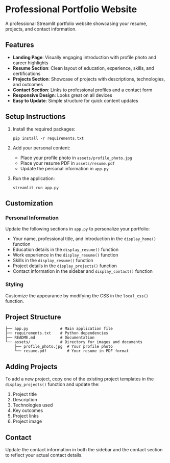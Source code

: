 # Professional Portfolio Website

A professional Streamlit portfolio website showcasing your resume, projects, and contact information.

## Features

- **Landing Page**: Visually engaging introduction with profile photo and career highlights
- **Resume Section**: Clean layout of education, experience, skills, and certifications
- **Projects Section**: Showcase of projects with descriptions, technologies, and outcomes
- **Contact Section**: Links to professional profiles and a contact form
- **Responsive Design**: Looks great on all devices
- **Easy to Update**: Simple structure for quick content updates

## Setup Instructions

1. Install the required packages:
   ```
   pip install -r requirements.txt
   ```

2. Add your personal content:
   - Place your profile photo in `assets/profile_photo.jpg`
   - Place your resume PDF in `assets/resume.pdf`
   - Update the personal information in `app.py`

3. Run the application:
   ```
   streamlit run app.py
   ```

## Customization

### Personal Information
Update the following sections in `app.py` to personalize your portfolio:

- Your name, professional title, and introduction in the `display_home()` function
- Education details in the `display_resume()` function
- Work experience in the `display_resume()` function
- Skills in the `display_resume()` function
- Project details in the `display_projects()` function
- Contact information in the sidebar and `display_contact()` function

### Styling
Customize the appearance by modifying the CSS in the `local_css()` function.

## Project Structure

```
├── app.py              # Main application file
├── requirements.txt    # Python dependencies
├── README.md           # Documentation
└── assets/             # Directory for images and documents
    ├── profile_photo.jpg  # Your profile photo
    └── resume.pdf         # Your resume in PDF format
```

## Adding Projects

To add a new project, copy one of the existing project templates in the `display_projects()` function and update the:

1. Project title
2. Description
3. Technologies used
4. Key outcomes
5. Project links
6. Project image

## Contact

Update the contact information in both the sidebar and the contact section to reflect your actual contact details.